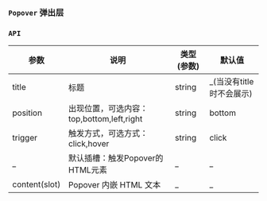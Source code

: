 ### `Popover` 弹出层

<ClientOnly>
<template>
  <ShowComponent label="基础">
    <template #component-body>
      <ShowComponentItem>
        <smile-popover title="Title">
          <smile-button>click</smile-button>
          <template #content>
            <p>this is content popover ...</p>
            <p>this is content popover ...</p>
            <p>this is content popover ...</p>
          </template>
        </smile-popover>
      </ShowComponentItem>
    </template>
    <template #component-code>
    
  ```vue
  <smile-popover title="Title">
    <smile-button>click</smile-button>
    <template #content>
      <p>this is content popover ...</p>
      <p>this is content popover ...</p>
      <p>this is content popover ...</p>
    </template>
  </smile-popover>
  ```
   </template>
  </ShowComponent>
  <ShowComponent label="设置方位">
    <template #component-body>
      <ShowComponentItem>
        <smile-popover title="Title">
          <smile-button>bottom</smile-button>
          <template #content>
            <p>this is content popover ...</p>
            <p>this is content popover ...</p>
            <p>this is content popover ...</p>
          </template>
        </smile-popover>
      </ShowComponentItem>
      <ShowComponentItem>
        <smile-popover title="Title" position="top">
          <smile-button type="secondary">top</smile-button>
          <template #content>
            <p>this is content popover ...</p>
            <p>this is content popover ...</p>
            <p>this is content popover ...</p>
          </template>
        </smile-popover>
      </ShowComponentItem>
      <ShowComponentItem>
        <smile-popover title="Title" position="left">
          <smile-button type="info">left</smile-button>
          <template #content>
            <p>this is content popover ...</p>
            <p>this is content popover ...</p>
            <p>this is content popover ...</p>
          </template>
        </smile-popover>
      </ShowComponentItem>
      <ShowComponentItem>
        <smile-popover title="Title" position="right">
          <smile-button type="danger">right</smile-button>
          <template #content>
            <p>this is content popover ...</p>
            <p>this is content popover ...</p>
            <p>this is content popover ...</p>
          </template>
        </smile-popover>
      </ShowComponentItem>
    </template>
    <template #component-code>
      
  ```vue
  <smile-popover title="Title" trigger="hover">
    <smile-button>bottom</smile-button>
    <template #content>
      <p>this is content popover ...</p>
      <p>this is content popover ...</p>
      <p>this is content popover ...</p>
    </template>
  </smile-popover>
  <smile-popover title="Title" position="top">
    <smile-button type="secondary">top</smile-button>
    <template #content>
      <p>this is content popover ...</p>
      <p>this is content popover ...</p>
      <p>this is content popover ...</p>
    </template>
  </smile-popover>
  <smile-popover title="Title" position="left">
    <smile-button type="info">left</smile-button>
    <template #content>
      <p>this is content popover ...</p>
      <p>this is content popover ...</p>
      <p>this is content popover ...</p>
    </template>
  </smile-popover>
  <smile-popover title="Title" position="right">
    <smile-button type="danger">right</smile-button>
    <template #content>
      <p>this is content popover ...</p>
      <p>this is content popover ...</p>
      <p>this is content popover ...</p>
    </template>
  </smile-popover>
  
  ```
  </template>
  </ShowComponent>
  <ShowComponent label="不同触发方式">
    <template #component-body>
      <ShowComponentItem>
        <smile-popover title="Title" position="left">
          <smile-button type="info">click</smile-button>
          <template #content>
            <p>this is content popover ...</p>
            <p>this is content popover ...</p>
            <p>this is content popover ...</p>
          </template>
        </smile-popover>
      </ShowComponentItem>
      <ShowComponentItem>
        <smile-popover 
          title="Title" 
          trigger="hover" 
          position="right"
        >
          <smile-button type="warning">hover</smile-button>
          <template #content>
            <p>this is content popover ...</p>
            <p>this is content popover ...</p>
            <p>this is content popover ...</p>
          </template>
        </smile-popover>
      </ShowComponentItem>
    </template>
    <template #component-code>
    
  ```vue
  <ShowComponentItem>
    <smile-popover title="Title" position="left">
      <smile-button type="info">click</smile-button>
      <template #content>
        <p>this is content popover ...</p>
        <p>this is content popover ...</p>
        <p>this is content popover ...</p>
      </template>
    </smile-popover>
  </ShowComponentItem>
  <ShowComponentItem>
    <smile-popover 
      title="Title" 
      trigger="hover" 
      position="right"
    >
      <smile-button type="warning">hover</smile-button>
      <template #content>
        <p>this is content popover ...</p>
        <p>this is content popover ...</p>
        <p>this is content popover ...</p>
      </template>
    </smile-popover>
  </ShowComponentItem>
  ```
  </template>
  </ShowComponent>
</template>
</ClientOnly>

<script>
export default {
  name: 'App',
  data () {
    return {
      visible: false,
      visible1: false,
      visible2: false,
    };
  },
  mounted () {
  },
  methods: {
  }
};
</script>
<style lang="scss">
  .modal-demo {
    .modal-footer {
      display: flex;
      justify-content: space-between;
      align-items: center;
      h3 {
        font-size: 18px;
        font-weight: bold;
      }
    }
    .button-left {
      margin-right: 8px;
    }
  }
</style>
### `API`

|    参数      | 说明 | 类型(参数) | 默认值 |
| ----------   | ---  | ---- | ------ | 
| title       | 标题 | string | _(当没有title时不会展示) |
| position    | 出现位置，可选内容：top,bottom,left,right | string | bottom |
| trigger    | 触发方式，可选方式：click,hover | string | click |
| _ | 默认插槽：触发Popover的HTML元素 | _ | _ |
| content(slot)   | Popover 内嵌 HTML 文本 | _ | _ |

